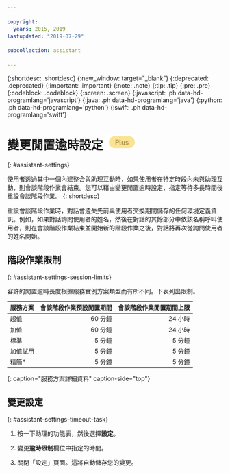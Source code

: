 ```yaml
---

copyright:
  years: 2015, 2019
lastupdated: "2019-07-29"

subcollection: assistant

---
```


{:shortdesc: .shortdesc}
{:new_window: target="_blank"}
{:deprecated: .deprecated}
{:important: .important}
{:note: .note}
{:tip: .tip}
{:pre: .pre}
{:codeblock: .codeblock}
{:screen: .screen}
{:javascript: .ph data-hd-programlang='javascript'}
{:java: .ph data-hd-programlang='java'}
{:python: .ph data-hd-programlang='python'}
{:swift: .ph data-hd-programlang='swift'}

# 變更閒置逾時設定 ![僅限加值或超值方案](images/plus.png)
{: #assistant-settings}

使用者透過其中一個內建整合與助理互動時，如果使用者在特定時段內未與助理互動，則會談階段作業會結束。您可以藉由變更閒置逾時設定，指定等待多長時間後重設會談階段作業。
{: shortdesc}

重設會談階段作業時，對話會遺失先前與使用者交換期間儲存的任何環境定義資訊。例如，如果對話詢問使用者的姓名，然後在對話的其餘部分中依該名稱呼叫使用者，則在會談階段作業結束並開始新的階段作業之後，對話將再次從詢問使用者的姓名開始。

## 階段作業限制
{: #assistant-settings-session-limits}

容許的閒置逾時長度根據服務實例方案類型而有所不同。下表列出限制。

|服務方案          |會談階段作業預設閒置期間|會談階段作業閒置期間上限|
|--------------|--------------------------------:|----------------------------:|
|超值              |       60 分鐘 | 24 小時  |
|加值              |       60 分鐘 | 24 小時  |
|標準              |        5 分鐘 |        5 分鐘 |
|加值試用   |        5 分鐘 |        5 分鐘 |
|精簡*            |        5 分鐘 |        5 分鐘 |
{: caption="服務方案詳細資料" caption-side="top"}

## 變更設定
{: #assistant-settings-timeout-task}

1.  按一下助理的功能表，然後選擇**設定**。

1.  變更**逾時限制**欄位中指定的時間。

1.  關閉「設定」頁面。這將自動儲存您的變更。
